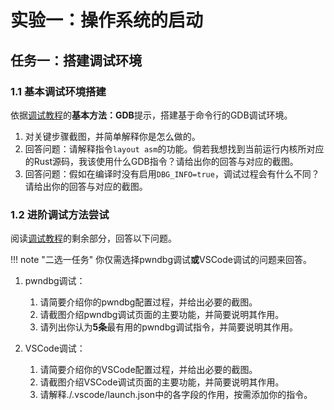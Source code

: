 # 实验一：操作系统的启动

## 任务一：搭建调试环境
### 1.1 基本调试环境搭建
依据[调试教程](../../wiki/debug.md)的**基本方法：GDB**提示，搭建基于命令行的GDB调试环境。

1. 对关键步骤截图，并简单解释你是怎么做的。
2. 回答问题：请解释指令`layout asm`的功能。倘若我想找到当前运行内核所对应的Rust源码，我该使用什么GDB指令？请给出你的回答与对应的截图。
3. 回答问题：假如在编译时没有启用`DBG_INFO=true`，调试过程会有什么不同？请给出你的回答与对应的截图。

### 1.2 进阶调试方法尝试
阅读[调试教程](../../wiki/debug.md)的剩余部分，回答以下问题。

!!! note "二选一任务"
    你仅需选择pwndbg调试**或**VSCode调试的问题来回答。

1. pwndbg调试：
   1. 请简要介绍你的pwndbg配置过程，并给出必要的截图。    
   2. 请截图介绍pwndbg调试页面的主要功能，并简要说明其作用。
   3. 请列出你认为**5条**最有用的pwndbg调试指令，并简要说明其作用。

2. VSCode调试：
    1. 请简要介绍你的VSCode配置过程，并给出必要的截图。    
    2. 请截图介绍VSCode调试页面的主要功能，并简要说明其作用。
    3. 请解释./.vscode/launch.json中的各字段的作用，按需添加你的指令。